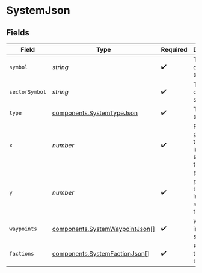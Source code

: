 # SystemJson


## Fields

| Field                                                                            | Type                                                                             | Required                                                                         | Description                                                                      |
| -------------------------------------------------------------------------------- | -------------------------------------------------------------------------------- | -------------------------------------------------------------------------------- | -------------------------------------------------------------------------------- |
| `symbol`                                                                         | *string*                                                                         | :heavy_check_mark:                                                               | The symbol of the system.                                                        |
| `sectorSymbol`                                                                   | *string*                                                                         | :heavy_check_mark:                                                               | The symbol of the sector.                                                        |
| `type`                                                                           | [components.SystemTypeJson](../../models/components/systemtypejson.md)           | :heavy_check_mark:                                                               | The type of system.                                                              |
| `x`                                                                              | *number*                                                                         | :heavy_check_mark:                                                               | Relative position of the system in the sector in the x axis.                     |
| `y`                                                                              | *number*                                                                         | :heavy_check_mark:                                                               | Relative position of the system in the sector in the y axis.                     |
| `waypoints`                                                                      | [components.SystemWaypointJson](../../models/components/systemwaypointjson.md)[] | :heavy_check_mark:                                                               | Waypoints in this system.                                                        |
| `factions`                                                                       | [components.SystemFactionJson](../../models/components/systemfactionjson.md)[]   | :heavy_check_mark:                                                               | Factions that control this system.                                               |